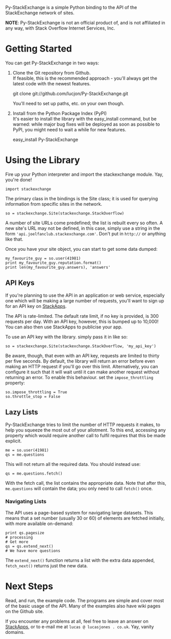 Py-StackExchange is a simple Python binding to the API of the StackExchange network of sites.

**NOTE**: Py-StackExchange is not an official product of, and is not affiliated in any way, with Stack Overflow Internet Services, Inc. 

# Getting Started
You can get Py-StackExchange in two ways:

  1. Clone the Git repository from Github.  
     If feasible, this is the recommended approach - you'll always get the latest code with the newest features.

	 git clone git://github.com/lucjon/Py-StackExchange.git

	 You'll need to set up paths, etc. on your own though.

  2. Install from the Python Package Index (PyPI)  
     It's easier to install the library with the easy_install command, but be warned: while major bug fixes will be deployed as soon as possible to PyPI, you might need to wait a while for new features.

	 easy_install Py-StackExchange

# Using the Library

Fire up your Python interpreter and import the stackexchange module. Yay, you're done!

    import stackexchange

The primary class in the bindings is the Site class; it is used for querying information from specific sites in the network.

    so = stackexchange.Site(stackexchange.StackOverflow)

A number of site URLs come predefined; the list is rebuilt every so often. A new site's URL may not be defined, in this case, simply use a string in the form `'api.joelfanclub.stackexchange.com'`. Don't put in `http://` or anything like that.

Once you have your site object, you can start to get some data dumped:

    my_favourite_guy = so.user(41981)
	print my_favourite_guy.reputation.format()
	print len(my_favourite_guy.answers), 'answers'

## API Keys
If you're planning to use the API in an application or web service, especially one which will be making a large number of requests, you'll want to sign up for an API key on [StackApps](http://stackapps.com).

The API is rate-limited. The default rate limit, if no key is provided, is 300 requests per day. With an API key, however, this is bumped up to 10,000! You can also then use StackApps to publicise your app.

To use an API key with the library. simply pass it in like so:

    so = stackexchange.Site(stackexchange.StackOverflow, 'my_api_key')

Be aware, though, that even with an API key, requests are limited to thirty per five seconds. By default, the library will return an error before even making an HTTP request if you'll go over this limit. Alternatively, you can configure it such that it will wait until it can make another request without returning an error. To enable this behaviour. set the `impose_throttling` property:

    so.impose_throttling = True
	so.throttle_stop = False

## Lazy Lists
Py-StackExchange tries to limit the number of HTTP requests it makes, to help you squeeze the most out of your allotment. To this end, accessing any property which would require another call to fulfil requires that this be made explicit.

	me = so.user(41981)
    qs = me.questions

This will not return all the required data. You should instead use:

    qs = me.questions.fetch()

With the fetch call, the list contains the appropriate data. Note that after this, `me.questions` will contain the data; you only need to call `fetch()` once.

### Navigating Lists
The API uses a page-based system for navigating large datasets. This means that a set number (usually 30 or 60) of elements are fetched initially, with more available on-demand:

    print qs.pagesize
	# processing
	# Get more
	qs = qs.extend_next()
	# We have more questions

The `extend_next()` function returns a list with the extra data appended, `fetch_next()` returns just the new data.

# Next Steps
Read, and run, the example code. The programs are simple and cover most of the basic usage of the API. Many of the examples also have wiki pages on the Github site.

If you encounter any problems at all, feel free to leave an answer on [StackApps](https://stackapps.com/questions/198/py-stackexchange-an-api-wrapper-for-python), or to e-mail me at `lucas @ lucasjones . co.uk`. Yay, vanity domains.
